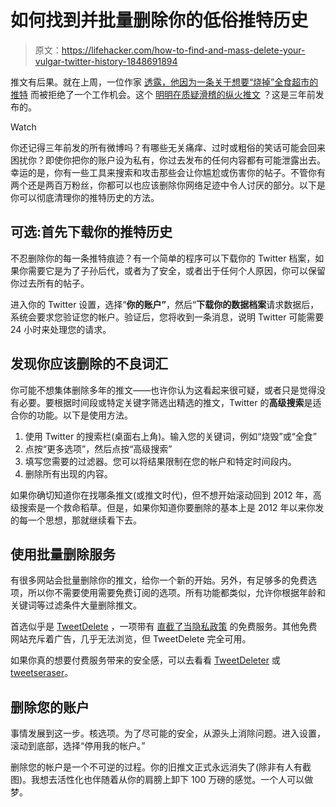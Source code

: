 # 如何找到并批量删除你的低俗推特历史

> 原文：<https://lifehacker.com/how-to-find-and-mass-delete-your-vulgar-twitter-history-1848691894>

推文有后果。就在上周，一位作家 [透露，他因为一条关于想要“烧掉”全食超市的推特](https://twitter.com/joshgreenblatt/status/1505692415021232129) 而被拒绝了一个工作机会。这个 [明明在质疑滑稽的纵火推文](https://twitter.com/joshgreenblatt/status/1505692576430579712) ？这是三年前发布的。

Watch

你还记得三年前发的所有微博吗？有哪些无关痛痒、过时或粗俗的笑话可能会回来困扰你？即使你把你的账户设为私有，你过去发布的任何内容都有可能泄露出去。幸运的是，你有一些工具来搜索和攻击那些会让你尴尬或伤害你的帖子。不管你有两个还是两百万粉丝，你都可以也应该删除你网络足迹中令人讨厌的部分。以下是你可以彻底清理你的推特历史的方法。

## **可选:首先下载你的推特历史**

不忍删除你的每一条推特痕迹？有一个简单的程序可以下载你的 Twitter 档案，如果你需要它是为了子孙后代，或者为了安全，或者出于任何个人原因，你可以保留你过去所有的帖子。

进入你的 Twitter 设置，选择“**你的账户”**，然后“**下载你的数据档案**请求数据后，系统会要求您验证您的帐户。验证后，您将收到一条消息，说明 Twitter 可能需要 24 小时来处理您的请求。

## **发现你应该删除的不良词汇**

你可能不想集体删除多年的推文——也许你认为这看起来很可疑，或者只是觉得没有必要。要根据时间段或特定关键字筛选出精选的推文，Twitter 的**高级搜索**是适合你的功能。以下是使用方法。

1.  使用 Twitter 的搜索栏(桌面右上角)。输入您的关键词，例如“烧毁”或“全食”
2.  点按“更多选项”，然后点按“高级搜索”
3.  填写您需要的过滤器。您可以将结果限制在您的帐户和特定时间段内。
4.  删除所有出现的内容。

如果你确切知道你在找哪条推文(或推文时代)，但不想开始滚动回到 2012 年，高级搜索是一个救命稻草。但是，如果你知道你要删除的基本上是 2012 年以来你发的每一个思想，那就继续看下去。

## **使用批量删除服务**

有很多网站会批量删除你的推文，给你一个新的开始。另外，有足够多的免费选项，所以你不需要使用需要免费订阅的选项。所有功能都类似，允许你根据年龄和关键词等过滤条件大量删除推文。

首选似乎是 [TweetDelete](https://tweetdelete.net/) ，一项带有 [直截了当隐私政策](https://tweetdelete.net/privacy/) 的免费服务。其他免费网站充斥着广告，几乎无法浏览，但 TweetDelete 完全可用。

如果你真的想要付费服务带来的安全感，可以去看看 [TweetDeleter](https://tweetdeleter.com/?referral=b2af9bcbc66e3b3ff875&gclid=Cj0KCQjw5-WRBhCKARIsAAId9FmE9XvR1oIjFO0uinNHcdm_HikkIxykeMVSOoyN8GGStga5g5IPUpIaAvjlEALw_wcB) 或[tweetseraser](https://www.tweeteraser.com/)。

## **删除您的账户**

事情发展到这一步。核选项。为了尽可能的安全，从源头上消除问题。进入设置，滚动到底部，选择“停用我的帐户。”

删除您的帐户是一个不可逆的过程。你的旧推文正式永远消失了(除非有人有截图)。我想去活性化也伴随着从你的肩膀上卸下 100 万磅的感觉。一个人可以做梦。